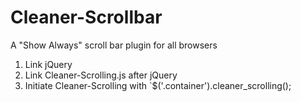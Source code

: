 # Cleaner-Scrollbar
A "Show Always" scroll bar plugin for all browsers


1.  Link jQuery
2.  Link Cleaner-Scrolling.js after jQuery
3.  Initiate Cleaner-Scrolling with `$('.container').cleaner_scrolling();

